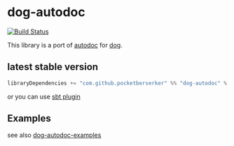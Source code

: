# dog-autodoc

[![Build Status](https://travis-ci.org/scala-kennel/dog-autodoc.svg?branch=master)](https://travis-ci.org/scala-kennel/dog-autodoc)

This library is a port of [autodoc](https://github.com/r7kamura/autodoc) for [dog](https://github.com/scala-kennel/dog).

## latest stable version

```scala
libraryDependencies += "com.github.pocketberserker" %% "dog-autodoc" % "0.3.0" % "test"
```

or you can use [sbt plugin](https://github.com/scala-kennel/sbt-dog-autodoc)

## Examples

see also [dog-autodoc-examples](https://github.com/scala-kennel/dog-autodoc-examples)

